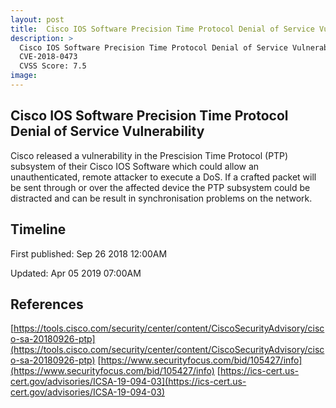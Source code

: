 ```yaml
---
layout: post
title:  Cisco IOS Software Precision Time Protocol Denial of Service Vulnerability
description: >
  Cisco IOS Software Precision Time Protocol Denial of Service Vulnerability
  CVE-2018-0473
  CVSS Score: 7.5
image: 
---
```


## Cisco IOS Software Precision Time Protocol Denial of Service Vulnerability
Cisco released a vulnerability in the Prescision Time Protocol (PTP) subsystem of their Cisco IOS Software which could allow an unauthenticated, remote attacker to execute a DoS. If a crafted packet will be sent through or over the affected device the PTP subsystem could be distracted and can be result in synchronisation problems on the network.

## Timeline
First published: Sep 26 2018 12:00AM

Updated: Apr 05 2019 07:00AM

## References
[https://tools.cisco.com/security/center/content/CiscoSecurityAdvisory/cisco-sa-20180926-ptp](https://tools.cisco.com/security/center/content/CiscoSecurityAdvisory/cisco-sa-20180926-ptp)
[https://www.securityfocus.com/bid/105427/info](https://www.securityfocus.com/bid/105427/info)
[https://ics-cert.us-cert.gov/advisories/ICSA-19-094-03](https://ics-cert.us-cert.gov/advisories/ICSA-19-094-03)

